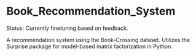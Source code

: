 # Book_Recommendation_System

Status: Currently finetuning based on feedback.

A recommendation system using the Book-Crossing dataset. Utilizes the Surprise package for model-based matrix factorization in Python.
